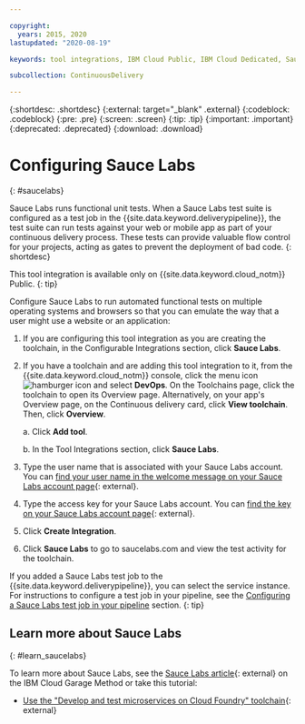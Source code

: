 ```yaml
---

copyright:
  years: 2015, 2020
lastupdated: "2020-08-19"

keywords: tool integrations, IBM Cloud Public, IBM Cloud Dedicated, Sauce Labs

subcollection: ContinuousDelivery

---
```


{:shortdesc: .shortdesc}
{:external: target="_blank" .external}
{:codeblock: .codeblock}
{:pre: .pre}
{:screen: .screen}
{:tip: .tip}
{:important: .important}
{:deprecated: .deprecated}
{:download: .download}   

# Configuring Sauce Labs
{: #saucelabs}

Sauce Labs runs functional unit tests. When a Sauce Labs test suite is configured as a test job in the {{site.data.keyword.deliverypipeline}}, the test suite can run tests against your web or mobile app as part of your continuous delivery process. These tests can provide valuable flow control for your projects, acting as gates to prevent the deployment of bad code.
{: shortdesc}

This tool integration is available only on {{site.data.keyword.cloud_notm}} Public.
{: tip}

Configure Sauce Labs to run automated functional tests on multiple operating systems and browsers so that you can emulate the way that a user might use a website or an application:

1. If you are configuring this tool integration as you are creating the toolchain, in the Configurable Integrations section, click **Sauce Labs**.
1. If you have a toolchain and are adding this tool integration to it, from the {{site.data.keyword.cloud_notm}} console, click the menu icon ![hamburger icon](images/icon_hamburger.svg) and select **DevOps**. On the Toolchains page, click the toolchain to open its Overview page. Alternatively, on your app's Overview page, on the Continuous delivery card, click **View toolchain**. Then, click **Overview**. 

   a. Click **Add tool**.

   b. In the Tool Integrations section, click **Sauce Labs**.

1. Type the user name that is associated with your Sauce Labs account. You can [find your user name in the welcome message on your Sauce Labs account page](https://app.saucelabs.com/user-settings){: external}.
1. Type the access key for your Sauce Labs account. You can [find the key on your Sauce Labs account page](https://app.saucelabs.com/user-settings){: external}.
1. Click **Create Integration**.
1. Click **Sauce Labs** to go to saucelabs.com and view the test activity for the toolchain.

If you added a Sauce Labs test job to the {{site.data.keyword.deliverypipeline}}, you can select the service instance. For instructions to configure a test job in your pipeline, see the [Configuring a Sauce Labs test job in your pipeline](#config_saucelabs) section.
{: tip}

## Learn more about Sauce Labs
{: #learn_saucelabs}

To learn more about Sauce Labs, see the [Sauce Labs article](https://www.ibm.com/cloud/garage/content/deliver/tool_sauce_labs/){: external} on the IBM Cloud Garage Method or take this tutorial:

* [Use the "Develop and test microservices on Cloud Foundry" toolchain](https://www.ibm.com/cloud/garage/tutorials/use-develop-test-microservices-on-cloud-foundry-toolchain){: external}
